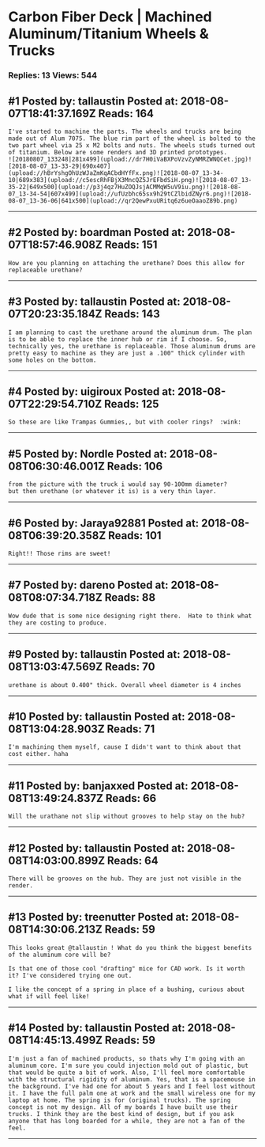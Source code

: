 # Carbon Fiber Deck &#124; Machined Aluminum/Titanium Wheels &amp; Trucks

### Replies: 13 Views: 544

## \#1 Posted by: tallaustin Posted at: 2018-08-07T18:41:37.169Z Reads: 164

```
I've started to machine the parts. The wheels and trucks are being made out of Alum 7075. The blue rim part of the wheel is bolted to the two part wheel via 25 x M2 bolts and nuts. The wheels studs turned out of titanium. Below are some renders and 3D printed prototypes.
![20180807_133248|281x499](upload://dr7H0iVaBXPoVzvZyNMRZWNQCet.jpg)![2018-08-07_13-33-29|690x407](upload://hBrYshgOhUzWJaZmKqACbdHYfFx.png)![2018-08-07_13-34-10|689x383](upload://c5escRhFBjX3MncQZ5JrEFbdSiH.png)![2018-08-07_13-35-22|649x500](upload://p3j4qz7HuZOQJsjACMMqW5uV9iu.png)![2018-08-07_13-34-54|607x499](upload://ufUzbhc65sx9h29tCZlbidZNyr6.png)![2018-08-07_13-36-06|641x500](upload://qr2QewPxuURitq6z6ueOaaoZ89b.png)
```

---
## \#2 Posted by: boardman Posted at: 2018-08-07T18:57:46.908Z Reads: 151

```
How are you planning on attaching the urethane? Does this allow for replaceable urethane?
```

---
## \#3 Posted by: tallaustin Posted at: 2018-08-07T20:23:35.184Z Reads: 143

```
I am planning to cast the urethane around the aluminum drum. The plan is to be able to replace the inner hub or rim if I choose. So, technically yes, the urethane is replaceable. Those aluminum drums are pretty easy to machine as they are just a .100" thick cylinder with some holes on the bottom.
```

---
## \#4 Posted by: uigiroux Posted at: 2018-08-07T22:29:54.710Z Reads: 125

```
So these are like Trampas Gummies,, but with cooler rings?  :wink:
```

---
## \#5 Posted by: Nordle Posted at: 2018-08-08T06:30:46.001Z Reads: 106

```
from the picture with the truck i would say 90-100mm diameter?
but then urethane (or whatever it is) is a very thin layer.
```

---
## \#6 Posted by: Jaraya92881 Posted at: 2018-08-08T06:39:20.358Z Reads: 101

```
Right!! Those rims are sweet!
```

---
## \#7 Posted by: dareno Posted at: 2018-08-08T08:07:34.718Z Reads: 88

```
Wow dude that is some nice designing right there.  Hate to think what they are costing to produce.
```

---
## \#9 Posted by: tallaustin Posted at: 2018-08-08T13:03:47.569Z Reads: 70

```
urethane is about 0.400" thick. Overall wheel diameter is 4 inches
```

---
## \#10 Posted by: tallaustin Posted at: 2018-08-08T13:04:28.903Z Reads: 71

```
I'm machining them myself, cause I didn't want to think about that cost either. haha
```

---
## \#11 Posted by: banjaxxed Posted at: 2018-08-08T13:49:24.837Z Reads: 66

```
Will the urathane not slip without grooves to help stay on the hub?
```

---
## \#12 Posted by: tallaustin Posted at: 2018-08-08T14:03:00.899Z Reads: 64

```
There will be grooves on the hub. They are just not visible in the render.
```

---
## \#13 Posted by: treenutter Posted at: 2018-08-08T14:30:06.213Z Reads: 59

```
This looks great @tallaustin ! What do you think the biggest benefits of the aluminum core will be? 

Is that one of those cool "drafting" mice for CAD work. Is it worth it? I've considered trying one out.

I like the concept of a spring in place of a bushing, curious about what if will feel like!
```

---
## \#14 Posted by: tallaustin Posted at: 2018-08-08T14:45:13.499Z Reads: 59

```
I'm just a fan of machined products, so thats why I'm going with an aluminum core. I'm sure you could injection mold out of plastic, but that would be quite a bit of work. Also, I'll feel more comfortable with the structural rigidity of aluminum. Yes, that is a spacemouse in the background. I've had one for about 5 years and I feel lost without it. I have the full palm one at work and the small wireless one for my laptop at home. The spring is for (original trucks). The spring concept is not my design. All of my boards I have built use their trucks. I think they are the best kind of design, but if you ask anyone that has long boarded for a while, they are not a fan of the feel.
```

---
